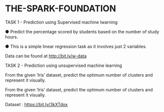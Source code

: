 # THE-SPARK-FOUNDATION 
TASK 1 - Prediction using Supervised machine lwarning

● Predict the percentage scored by students based on the number of study hours.

● This is a simple linear regression task as it involves just 2 variables.

Data can be found at http://bit.ly/w-data

TASK 2 - Prediction using unsupervised machine learning

From the given ‘Iris’ dataset, predict the optimum number of clusters and represent it visually.

From the given ‘Iris’ dataset, predict the optimum number of clusters
and represent it visually.

Dataset : https://bit.ly/3kXTdox
